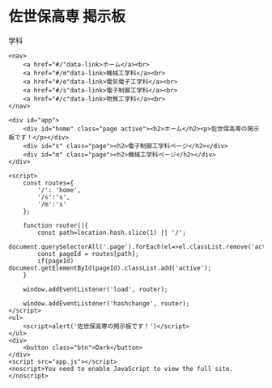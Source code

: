 <!DOCTYPE html>
<html lang="en">
<head>
    <meta charset="UTF-8">
    <meta http-equiv="X-UA-Compatiable" content="IE=edge">
    <meta name="viewport" content="width=device-width, initial-scale=1.0">
    <title>nits_ch</title>
    <link rel="stylesheet" href="main.css">
</head>
<body class="dark-theme">
    <h1>佐世保高専 掲示板</h1>
    <p id="msg">学科</p>

    <nav>
        <a href="#/"data-link>ホーム</a><br>
        <a href="#/m"data-link>機械工学科</a><br>
        <a href="#/e"data-link>電気電子工学科</a><br>
        <a href="#/s"data-link>電子制御工学科</a><br>
        <a href="#/c"data-link>物質工学科</a><br>
    </nav>

    <div id="app">
        <div id="home" class="page active"><h2>ホーム</h2><p>佐世保高専の掲示板です！</p></div>
        <div id="s" class="page"><h2>電子制御工学科ページ</h2></div>
        <div id="m" class="page"><h2>機械工学科ページ</h2></div>
    </div>

    <script>
        const routes={
            '/': 'home',
            '/s':'s',
            '/m':'s'
        };

        function router(){
            const path=location.hash.slice(1) || '/';
            document.querySelectorAll('.page').forEach(el=>el.classList.remove('active'));
            const pageId = routes[path];
            if(pageId) document.getElementById(pageId).classList.add('active');
        }

        window.addEventListener('load', router);

        window.addEventListener('hashchange', router);
    </script>
    <ul>
        <script>alert('佐世保高専の掲示板です！')</script>
    </ul>
    <div>
        <button class="btn">Dark</button>
    </div>
    <script src="app.js"></script>
    <noscript>You need to enable JavaScript to view the full site.</noscript>
</body>
</html>

